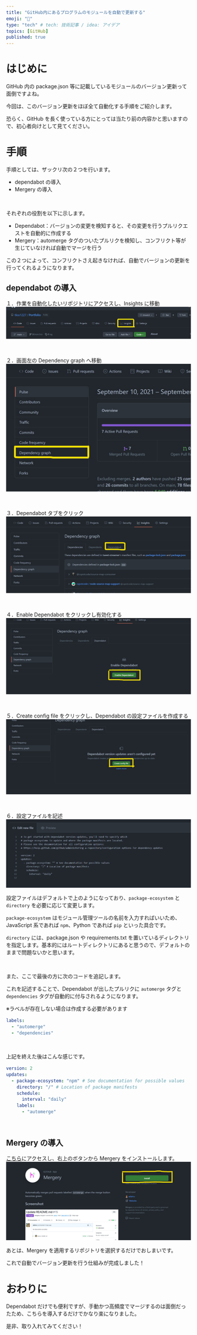 ```yaml
---
title: "GitHub内にあるプログラムのモジュールを自動で更新する"
emoji: "🕺"
type: "tech" # tech: 技術記事 / idea: アイデア
topics: [GitHub]
published: true
---
```


# はじめに

GitHub 内の package.json 等に記載しているモジュールのバージョン更新って面倒ですよね。

今回は、このバージョン更新をほぼ全て自動化する手順をご紹介します。

恐らく、GitHub を長く使っている方にとっては当たり前の内容かと思いますので、初心者向けとして見てください。

# 手順

手順としては、ザックリ次の２つを行います。

- dependabot の導入
- Mergery の導入

<br>

それぞれの役割を以下に示します。

- Dependabot：バージョンの変更を検知すると、その変更を行うプルリクエストを自動的に作成する
- Mergery：automerge タグのついたプルリクを検知し、コンフリクト等が生じていなければ自動でマージを行う

この２つによって、コンフリクトさえ起きなければ、自動でバージョンの更新を行ってくれるようになります。

## dependabot の導入

１．作業を自動化したいリポジトリにアクセスし、Insights に移動
![](/images/github_auto/img1.jpg)

<br>

２．画面左の Dependency graph へ移動
![](/images/github_auto/img2.jpg)

<br>

３．Dependabot タブをクリック
![](/images/github_auto/img3.jpg)

<br>

４．Enable Dependabot をクリックし有効化する
![](/images/github_auto/img4.jpg)

<br>

５．Create config file をクリックし、Dependabot の設定ファイルを作成する
![](/images/github_auto/img5.jpg)

<br>

６．設定ファイルを記述
![](/images/github_auto/img6.png)

設定ファイルはデフォルトで上のようになっており、`package-ecosystem` と `directory` を必要に応じて変更します。

`package-ecosystem` はモジュール管理ツールの名前を入力すればいいため、JavaScript 系であれば `npm`、Python であれば `pip` といった具合です。

`directory` には、package.json や requirements.txt を置いているディレクトリを指定します。基本的にはルートディレクトリにあると思うので、デフォルトのままで問題ないかと思います。

<br>

また、ここで最後の方に次のコードを追記します。

これを記述することで、Dependabot が出したプルリクに `automerge` タグと `dependencies` タグが自動的に付与されるようになります。

※ラベルが存在しない場合は作成する必要があります

```yml
labels:
  - "automerge"
  - "dependencies"
```

<br>

上記を終えた後はこんな感じです。

```yml
version: 2
updates:
  - package-ecosystem: "npm" # See documentation for possible values
    directory: "/" # Location of package manifests
    schedule:
      interval: "daily"
    labels:
      - "automerge"
```

<br>

## Mergery の導入

[こちら](https://github.com/apps/mergery)にアクセスし、右上のボタンから Mergery をインストールします。
![](/images/github_auto/img7.jpg)

あとは、Mergery を適用するリポジトリを選択するだけでおしまいです。

これで自動でバージョン更新を行う仕組みが完成しました！

# おわりに

Dependabot だけでも便利ですが、手動かつ高頻度でマージするのは面倒だったため、こちらを導入するだけでかなり楽になりました。

是非、取り入れてみてください！
